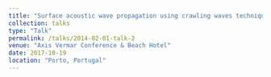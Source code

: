 ```yaml
---
title: "Surface acoustic wave propagation using crawling waves technique in high frequency ultrasound"
collection: talks
type: "Talk"
permalink: /talks/2014-02-01-talk-2
venue: "Axis Vermar Conference & Beach Hotel"
date: 2017-10-19
location: "Porto, Portugal"
---
```



